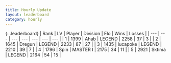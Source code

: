 ```yaml
---
title: Hourly Update
layout: leaderboard
category: hourly
---
```


{: .leaderboard}
| Rank | LV | Player | Division | Elo | Wins | Losses |
| --- | --- | --- | --- | --- | --- | --- |
| <span data-change="0">1</span> | 1399 | <span title="ID: 402846">Ahab</span> | LEGEND | <span data-change="0">2258</span> | <span data-change="0">37</span> | <span data-change="0">3</span> |
| <span data-change="0">2</span> | 1645 | <span title="ID: 337810">Dregun</span> | LEGEND | <span data-change="0">2233</span> | <span data-change="0">87</span> | <span data-change="0">27</span> |
| <span data-change="0">3</span> | 1435 | <span title="ID: 41925">lucapoke</span> | LEGEND | <span data-change="0">2210</span> | <span data-change="0">39</span> | <span data-change="0">7</span> |
| <span data-change="0">4</span> | 1796 | <span title="ID: 498412">Spin</span> | MASTER I | <span data-change="0">2175</span> | <span data-change="0">34</span> | <span data-change="0">11</span> |
| <span data-change="0">5</span> | 2921 | <span title="ID: 353063">Sktima</span> | LEGEND | <span data-change="0">2164</span> | <span data-change="0">54</span> | <span data-change="0">15</span> |